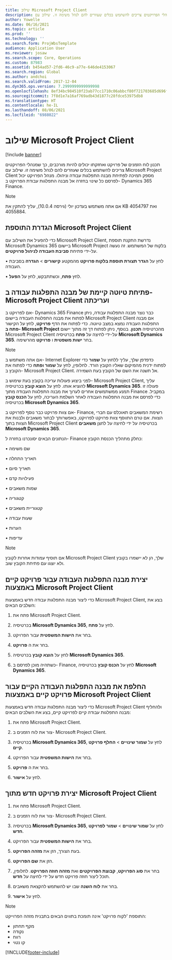 ```yaml
---
title: שילוב Microsoft Project Client
description: תכנון לוח הזמנים של פרויקט ואחזקתו יכולים להיות מורכבים, כך שמנהלי הפרויקטים צריכים להשתמש בכלים שעוזרים להם לנהל משימה זו. שילוב עם Microsoft Project Client מספק תמיכה לפתיחת מבנה התפלגות עבודה וניהולו.
author: Yowelle
ms.date: 06/16/2021
ms.topic: article
ms.prod: ''
ms.technology: ''
ms.search.form: ProjWbsTemplate
audience: Application User
ms.reviewer: josaw
ms.search.scope: Core, Operations
ms.custom: 87983
ms.assetid: b454ad57-2fd6-46c9-a77e-646de4153067
ms.search.region: Global
ms.author: andchoi
ms.search.validFrom: 2017-12-04
ms.dyn365.ops.version: 7.2999999999999998
ms.openlocfilehash: 8ef34bc984510f23ab77cc1710c06abbcf80f721703685d696fea28eeaddd732
ms.sourcegitcommit: 7f8d1e7a16af769adb43d1877c28fdce53975db8
ms.translationtype: HT
ms.contentlocale: he-IL
ms.lasthandoff: 08/06/2021
ms.locfileid: "6988022"
---
```

# <a name="microsoft-project-client-integration"></a>שילוב Microsoft Project Client

[!include [banner](../includes/banner.md)]

תכנון לוח הזמנים של פרויקט ואחזקתו יכולים להיות מורכבים, כך שמנהלי הפרויקטים צריכים להשתמש בכלים שעוזרים להם לנהל משימה זו. שילוב עם Microsoft Project Client מספק תמיכה לפתיחת מבנה התפלגות עבודה וניהולו. מנהל הפרויקט יכול לפרסם כל שינוי בחזרה אל מבנה התפלגות עבודת הפרויקט ב- Dynamics 365 Finance.

> [!NOTE]
> אם אתה משתמש בעדכון יולי (גירסה 10.0.4), עליך להתקין את KB 4054797 ואת 4055884.

## <a name="configure-the-microsoft-project-client-add-in"></a>הגדרת התוספת Microsoft Project Client
כדי להפעיל את השילוב עם Microsoft Project Client, נדרשת התקנת תוספת Microsoft Dynamics 365 ביישום Microsoft Project בלקוח של המשתמש. זה נעשה על-ידי פתיחת **סביבת העבודה לניהול פרויקטים**.

•   לחץ על **הגדר תצורת תוספת בלקוח פרויקט** מהמקטע **קישורים** > **הגדרה** בסביבת העבודה.

•   לחץ **פתח**, וכשתתבקש, לחץ על **הפעל**.

## <a name="open-and-edit-an-existing-draft-work-breakdown-structure-in-microsoft-project-client"></a>פתיחת טיוטה קיימת של מבנה התפלגות עבודה ב- Microsoft Project Client ועריכתה
אם לפרויקט ב- Dynamics 365 Finance כבר נוצר מבנה התפלגות עבודה, ניתן לפתוח את מבנה התפלגות העבודה ביישום Microsoft Project Client אם מבנה התפלגות העבודה נמצא במצב טיוטה. כדי לפתוח את הדף **פרויקט**, לחץ על הקישור **פתח ב- Microsoft Project** מהכרטיסיה **תכנון**. בנוסף, ניתן לפתוח דך זה מתוך יישום Microsoft Project Client על-ידי לחיצה על **פתח** בכרטיסיה **Microsoft Dynamics 365**. בחר **ישות משפטית** ו **פרויקט** מהרשימה.

> [!NOTE]
> אם אתה משתמש ב- Internet Explorer כדפדפן שלך, עליך ללחוץ על **שמור** כדי לפתוח ידנית מהמיקום שאליו הקובץ הורד. לחלופין, לחץ על **שמור ופתח** כדי לפתוח את הקובץ ב- Microsoft Project Client. אל תשנה את השם של הקובץ בעת השמירה.

לפני ביצוע פעולות עריכה בקובץ בעת שימוש ב- Microsoft Project Client, עליך להוציא אותו. לחץ על **הוצא קובץ** בכרטיסיה **Microsoft Dynamics 365**. פעולה זו תמנע ממשתמשים אחרים לערוך את מבנה התפלגות העבודה מתוך Finance במקביל. כדי לפרסם את מבנה התפלגות העבודה לאחר השלמת העריכה, לחץ על **הכנס קובץ** בכרטיסיה **Microsoft Dynamics 365**.

אם צוות פרויקט כבר נוסף לפרויקט ב- Finance, רשימת המשאבים תאוכלס עם חברי הצוות. אם טרם התווסף צוות פרויקט לפרויקט, באפשרותך לבחור משאבים ולבנות את הצוות בתוך Microsoft Project Client על ידי לחיצה על לחצן **משאבים‏‎** בכרטיסיה **Microsoft Dynamics 365**. 

הנתונים הבאים יסונכרנו בחזרה ל- Finance כחלק מתהליך הכנסת הקובץ:

•   שם משימה

•   תאריך התחלה

•   תאריך סיום

•   ‏‏פעילויות קדם

•   שמות משאבים

•   קטגוריה

•   קטגוריית משאבים

•   שעות עבודה

•   הערות

•   עדיפות

> [!NOTE]
> אם תוסיף עמודות אחרות לקובץ Microsoft Project Client שלך, הן לא יישמרו בקובץ ולא יוצגו עם פתיחת הקובץ שוב.

## <a name="create-the-work-breakdown-structure-for-an-existing-project-using-microsoft-project-client"></a>יצירת מבנה התפלגות העבודה עבור פרויקט קיים באמצעות Microsoft Project Client
כדי ליצור מבנה התפלגות עבודה חדש באמצעות Microsoft Project Client, בצע את השלבים הבאים:


1.  פתח את Microsoft Project Client.

2.  בכרטיסיה **Microsoft Dynamics 365**, לחץ על **פתח**.

3.  בחר את **הישות המשפטית** עבור הפרויקט.

4.  בחר את ה **פרויקט**.

5.  לחץ על **הוצא קובץ** בכרטיסיה **Microsoft Dynamics 365**.

6.  כשתהיה מוכן לפרסם ב- Finance, לחץ על **הכנס קובץ** בכרטיסיה **Microsoft Dynamics 365**.

## <a name="replace-the-existing-work-breakdown-structure-for-an-existing-project-using-microsoft-project-client"></a>החלפת את מבנה התפלגות העבודה הקיים עבור פרויקט קיים באמצעות Microsoft Project Client
כדי ליצור מבנה התפלגות עבודה חדש באמצעות Microsoft Project Client ולהחליף מבנה התפלגות עבודה קיים לפרויקט קיים, בצע את השלבים הבאים:

1.  פתח את Microsoft Project Client.

2.  צור את לוח הזמנים ב- Microsoft Project Client.

3.  בכרטיסיה **Microsoft Dynamics 365**, לחץ על **שמור שינויים** > **החלף פרויקט קיים**.

4.  בחר את **הישות המשפטית** עבור הפרויקט.

5.  בחר את ה **פרויקט**.

6.  לחץ על **אישור**.

## <a name="create-a-new-project-from-within-microsoft-project-client"></a>יצירת פרויקט חדש מתוך Microsoft Project Client


1.  פתח את Microsoft Project Client.

2.  צור את לוח הזמנים ב- Microsoft Project Client.

3.  בכרטיסיה **Microsoft Dynamics 365**, לחץ על **שמור שינויים** > **שמור לפרויקט חדש**.

4.  בחר את **הישות המשפטית** עבור הפרויקט.

5.  בעת הצורך, הזן את **מזהה הפרויקט**.

6.  הזן את **שם הפרויקט**.

7.  בחר את **סוג הפרויקט**, **קבוצת הפרויקטים** ואת **מזהה חוזה הפרויקט**. לחלופין, תוכל ליצור חוזה פרויקט חדש על ידי לחיצה על **חדש**.

8.  בחר את **לוח השנה** שבו יש להשתמש להקצאת משאבים.

11. לחץ על **אישור**.

> [!NOTE]
> התוספת 'לקוח פרויקט' אינה תומכת בתווים הבאים בתבנית מזהה הפרוייקט:
> 
>   - מקף תחתון
>   - נקודה
>   - רווח
>   - קו נטוי

[!INCLUDE[footer-include](../includes/footer-banner.md)]
